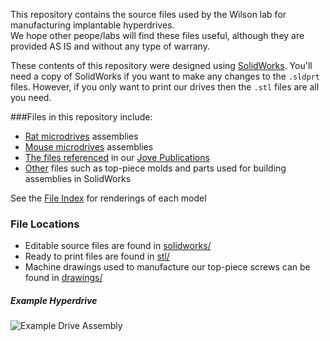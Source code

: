 This repository contains the source files used by the Wilson lab for manufacturing implantable hyperdrives.  
We hope other peope/labs will find these files useful, although they are provided AS IS and without any type of warrany.

These contents of this repository were designed using [SolidWorks](http://www.solidworks.com/). You'll need a copy of
SolidWorks if you want to make any changes to the `.sldprt` files.  However, if you only want to print our drives then
the `.stl` files are all you need.

###Files in this repository include:

* [Rat microdrives](https://github.com/wilsonlab/CAD-Files/tree/master/solidworks/rat-drives) assemblies
* [Mouse microdrives](https://github.com/wilsonlab/CAD-Files/tree/master/solidworks/mouse-drives) assemblies
* [The files referenced](https://github.com/wilsonlab/CAD-Files/tree/master/solidworks/rat-drives/jove) in our [Jove Publications](http://www.jove.com/search?authors=Matthew+Wilson%2C+Massachusetts+Institute+of+Technology)
* [Other](https://github.com/wilsonlab/CAD-Files/tree/master/solidworks/other) files such as top-piece molds and parts used for building assemblies in SolidWorks

See the [File Index](https://github.com/wilsonlab/CAD-Files/wiki/File-Index) for renderings of each model

### File Locations
 * Editable source files are found in [solidworks/](https://github.com/wilsonlab/CAD-Files/tree/master/solidworks)
 * Ready to print files are found in [stl/](https://github.com/wilsonlab/CAD-Files/tree/master/stl)
 * Machine drawings used to manufacture our top-piece screws can be found in [drawings/](https://github.com/wilsonlab/CAD-Files/tree/master/drawing)

##### Example Hyperdrive
![Example Drive Assembly](http://i.imgur.com/LdmMT.png)
